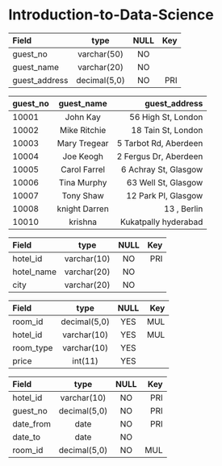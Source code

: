 # Introduction-to-Data-Science

|   Field             |   type         |   NULL        |   Key         |
|:------------------- |:--------------:|:-------------:|  ------------:|
| guest_no            | varchar(50)    | NO            |               |
| guest_name          | varchar(20)    | NO            |               |
| guest_address       | decimal(5,0)   | NO            |PRI            |



|   guest_no             |   guest_name         |   guest_address        |
|:------------------- |:--------------:|-------------:| 
|10001|	John Kay|	56 High St, London
|10002|	Mike Ritchie|	18 Tain St, London
|10003|	Mary Tregear|	5 Tarbot Rd, Aberdeen
|10004|	Joe Keogh	|2 Fergus Dr, Aberdeen
|10005|	Carol Farrel|	6 Achray St, Glasgow
|10006|	Tina Murphy	|63 Well St, Glasgow
|10007|	Tony Shaw	|12 Park Pl, Glasgow
|10008|	knight Darren|	13 , Berlin
|10010|	krishna	|Kukatpally hyderabad


|   Field             |   type         |   NULL        |   Key         |
|:------------------- |:--------------:|:-------------:|  ------------:|
|hotel_id	            |varchar(10)	   |NO	           |PRI	           |
|hotel_name	          |varchar(20)	   |NO		         |               |
|city	                |varchar(20)	   |NO		         |               |

|   Field             |   type         |   NULL        |   Key         |
|:------------------- |:--------------:|:-------------:|  ------------:|
|room_id	|decimal(5,0)|	YES|	MUL|
|hotel_id	|varchar(10)	|YES|	MUL|
|room_type	|varchar(10)|	YES	|
|price	|int(11)	|YES	|

|   Field             |   type         |   NULL        |   Key         |
|:------------------- |:--------------:|:-------------:|  ------------:|
|hotel_id	|varchar(10)	|NO	|PRI|
|guest_no	|decimal(5,0)|	NO|	PRI|
|date_from	|date	|NO|	PRI|
|date_to|	date|	NO|	
|room_id	|decimal(5,0)	|NO	|MUL|
